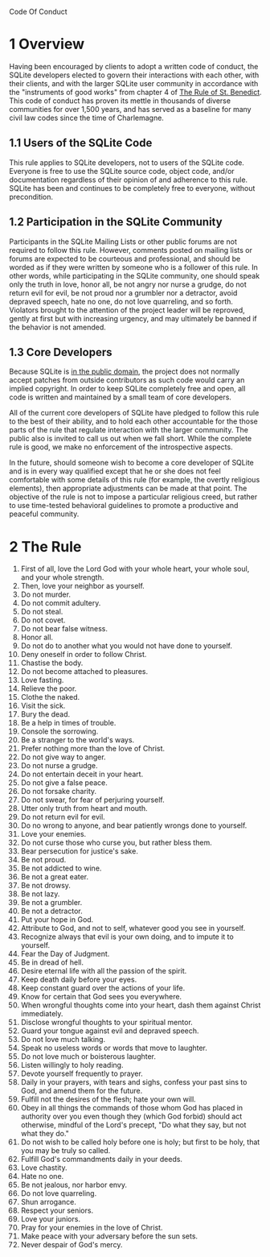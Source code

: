 Code Of Conduct

# 1 Overview

Having been encouraged by clients to adopt a written code of conduct, 
the SQLite developers elected to govern their interactions with each 
other, with their clients, and with the larger SQLite user community 
in accordance with the "instruments of good works" from chapter 4 of 
[The Rule of St. 
Benedict](https://en.wikipedia.org/wiki/Rule_of_Saint_Benedict). This 
code of conduct has proven its mettle in thousands of diverse 
communities for over 1,500 years, and has served as a baseline for 
many civil law codes since the time of Charlemagne.

## 1.1 Users of the SQLite Code

This rule applies to SQLite developers, not to users of the SQLite 
code. Everyone is free to use the SQLite source code, object code, 
and/or documentation regardless of their opinion of and adherence to 
this rule. SQLite has been and continues to be completely free to 
everyone, without precondition.

## 1.2 Participation in the SQLite Community

Participants in the SQLite Mailing Lists or other public forums are 
not required to follow this rule. However, comments posted on mailing 
lists or forums are expected to be courteous and professional, and 
should be worded as if they were written by someone who is a follower 
of this rule. In other words, while participating in the SQLite 
community, one should speak only the truth in love, honor all, be not 
angry nor nurse a grudge, do not return evil for evil, be not proud 
nor a grumbler nor a detractor, avoid depraved speech, hate no one, 
do not love quarreling, and so forth. Violators brought to the 
attention of the project leader will be reproved, gently at first but 
with increasing urgency, and may ultimately be banned if the behavior 
is not amended.

## 1.3 Core Developers

Because SQLite is [in the public domain](/LICENSE), the project 
does not normally accept patches from outside contributors as such 
code would carry an implied copyright. In order to keep SQLite 
completely free and open, all code is written and maintained by a 
small team of core developers.

All of the current core developers of SQLite have pledged to follow 
this rule to the best of their ability, and to hold each other 
accountable for the those parts of the rule that regulate interaction 
with the larger community. The public also is invited to call us out 
when we fall short. While the complete rule is good, we make no 
enforcement of the introspective aspects.

In the future, should someone wish to become a core developer of 
SQLite and is in every way qualified except that he or she does not 
feel comfortable with some details of this rule (for example, the 
overtly religious elements), then appropriate adjustments can be made 
at that point. The objective of the rule is not to impose a 
particular religious creed, but rather to use time-tested behavioral 
guidelines to promote a productive and peaceful community.

# 2 The Rule

1.  First of all, love the Lord God with your whole heart, your whole 
soul, and your whole strength.
2.  Then, love your neighbor as yourself.
3.  Do not murder.
4.  Do not commit adultery.
5.  Do not steal.
6.  Do not covet.
7.  Do not bear false witness.
8.  Honor all.
9.  Do not do to another what you would not have done to yourself.
10.  Deny oneself in order to follow Christ.
11.  Chastise the body.
12.  Do not become attached to pleasures.
13.  Love fasting.
14.  Relieve the poor.
15.  Clothe the naked.
16.  Visit the sick.
17.  Bury the dead.
18.  Be a help in times of trouble.
19.  Console the sorrowing.
20.  Be a stranger to the world's ways.
21.  Prefer nothing more than the love of Christ.
22.  Do not give way to anger.
23.  Do not nurse a grudge.
24.  Do not entertain deceit in your heart.
25.  Do not give a false peace.
26.  Do not forsake charity.
27.  Do not swear, for fear of perjuring yourself.
28.  Utter only truth from heart and mouth.
29.  Do not return evil for evil.
30.  Do no wrong to anyone, and bear patiently wrongs done to 
yourself.
31.  Love your enemies.
32.  Do not curse those who curse you, but rather bless them.
33.  Bear persecution for justice's sake.
34.  Be not proud.
35.  Be not addicted to wine.
36.  Be not a great eater.
37.  Be not drowsy.
38.  Be not lazy.
39.  Be not a grumbler.
40.  Be not a detractor.
41.  Put your hope in God.
42.  Attribute to God, and not to self, whatever good you see in 
yourself.
43.  Recognize always that evil is your own doing, and to impute it 
to yourself.
44.  Fear the Day of Judgment.
45.  Be in dread of hell.
46.  Desire eternal life with all the passion of the spirit.
47.  Keep death daily before your eyes.
48.  Keep constant guard over the actions of your life.
49.  Know for certain that God sees you everywhere.
50.  When wrongful thoughts come into your heart, dash them against 
Christ immediately.
51.  Disclose wrongful thoughts to your spiritual mentor.
52.  Guard your tongue against evil and depraved speech.
53.  Do not love much talking.
54.  Speak no useless words or words that move to laughter.
55.  Do not love much or boisterous laughter.
56.  Listen willingly to holy reading.
57.  Devote yourself frequently to prayer.
58.  Daily in your prayers, with tears and sighs, confess your past 
sins to God, and amend them for the future.
59.  Fulfill not the desires of the flesh; hate your own will.
60.  Obey in all things the commands of those whom God has placed in 
authority over you even though they (which God forbid) should act 
otherwise, mindful of the Lord's precept, "Do what they say, but not 
what they do."
61.  Do not wish to be called holy before one is holy; but first to 
be holy, that you may be truly so called.
62.  Fulfill God's commandments daily in your deeds.
63.  Love chastity.
64.  Hate no one.
65.  Be not jealous, nor harbor envy.
66.  Do not love quarreling.
67.  Shun arrogance.
68.  Respect your seniors.
69.  Love your juniors.
70.  Pray for your enemies in the love of Christ.
71.  Make peace with your adversary before the sun sets.
72.  Never despair of God's mercy.
